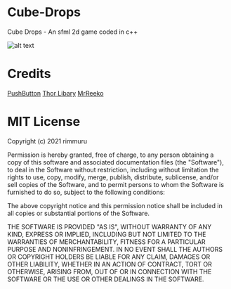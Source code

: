 # Cube-Drops
Cube Drops - An sfml 2d game coded in c++

![alt text](https://i.imgur.com/xuxIwGi.gif)

# Credits
[PushButton](https://github.com/pushbuttonreceivecode "pushbutton")
[Thor Libary](https://bromeon.ch/libraries/thor/download/index.html "Thor")
[MrReeko](https://github.com/MrReekoFTWxD "reeko")

# MIT License

Copyright (c) 2021 rimmuru

Permission is hereby granted, free of charge, to any person obtaining a copy
of this software and associated documentation files (the "Software"), to deal
in the Software without restriction, including without limitation the rights
to use, copy, modify, merge, publish, distribute, sublicense, and/or sell
copies of the Software, and to permit persons to whom the Software is
furnished to do so, subject to the following conditions:

The above copyright notice and this permission notice shall be included in all
copies or substantial portions of the Software.

THE SOFTWARE IS PROVIDED "AS IS", WITHOUT WARRANTY OF ANY KIND, EXPRESS OR
IMPLIED, INCLUDING BUT NOT LIMITED TO THE WARRANTIES OF MERCHANTABILITY,
FITNESS FOR A PARTICULAR PURPOSE AND NONINFRINGEMENT. IN NO EVENT SHALL THE
AUTHORS OR COPYRIGHT HOLDERS BE LIABLE FOR ANY CLAIM, DAMAGES OR OTHER
LIABILITY, WHETHER IN AN ACTION OF CONTRACT, TORT OR OTHERWISE, ARISING FROM,
OUT OF OR IN CONNECTION WITH THE SOFTWARE OR THE USE OR OTHER DEALINGS IN THE
SOFTWARE.

